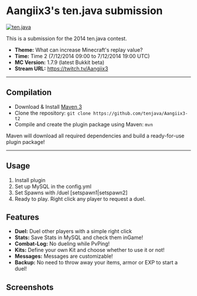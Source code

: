 Aangiix3's ten.java submission
==============================

[![ten.java](https://cdn.mediacru.sh/hu4CJqRD7AiB.svg)](https://tenjava.com/)

This is a submission for the 2014 ten.java contest.

- __Theme:__ What can increase Minecraft's replay value?
- __Time:__ Time 2 (7/12/2014 09:00 to 7/12/2014 19:00 UTC)
- __MC Version:__ 1.7.9 (latest Bukkit beta)
- __Stream URL:__ https://twitch.tv/Aangiix3

---------------------------------------

Compilation
-----------

- Download & Install [Maven 3](http://maven.apache.org/download.html)
- Clone the repository: `git clone https://github.com/tenjava/Aangiix3-t2`
- Compile and create the plugin package using Maven: `mvn`

Maven will download all required dependencies and build a ready-for-use plugin package!

---------------------------------------

Usage
-----

1. Install plugin
2. Set up MySQL in the config.yml
3. Set Spawns with /duel [setspawn1|setspawn2]
4. Ready to play. Right click any player to request a duel.

Features
-----

- **Duel:** Duel other players with a simple right click
- **Stats:** Save Stats in MySQL and check them inGame!
- **Combat-Log:** No dueling while PvPing!
- **Kits:** Define your own Kit and choose whether to use it or not!
- **Messages:** Messages are customizable!
- **Backup:** No need to throw away your items, armor or EXP to start a duel!

Screenshots
-----

